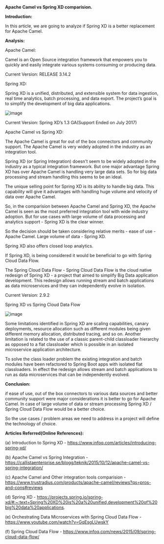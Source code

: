 **Apache Camel vs Spring XD comparision.**

**Introduction:**

In this article, we are going to analyze if Spring XD is a better replacement for Apache Camel.

**Analysis:**

Apache Camel:

Camel is an Open Source integration framework that empowers you to quickly and easily integrate various systems consuming or producing data.

Current Version: RELEASE 3.14.2

Spring XD:

Spring XD is a unified, distributed, and extensible system for data ingestion, real time analytics, batch processing, and data export. The project’s goal is to simplify the development of big data applications.

![image](https://user-images.githubusercontent.com/101301745/157778321-3fd35127-7273-4ab4-af20-4dc08bf77fcc.png)

Current Version: Spring XD’s 1.3 GA(Support Ended on July 2017)

Apache Camel vs Spring XD:

The Apache Camel is great for out of the box connectors and community support. The Apache Camel is very widely adopted in the industry as an integration tool.

Spring XD (or Spring Integration) doesn't seem to be widely adopted in the industry as a typical integration framework. But one major advantage Spring XD has over Apache Camel is handling very large data sets. So for big data processing and stream handling this seems to be an ideal.

The unique selling point for Spring XD is its ability to handle big data. This capability will give it advantages with handling huge volume and velocity of data over Apache Camel.

So, in the comparision between Apache Camel and Spring XD, the Apache Camel is seen as the most preferred integration tool with wide industry adoption. But for use cases with large volume of data processing and analytics support - Spring XD is the clear winner. 

So the decision should be taken considering relative merits -
ease of use - Apache Camel.
Large volume of data - Spring XD.

Spring XD also offers closed loop analytics. 

If Spring XD, is being considered it would be beneficial to go with Spring Cloud Data Flow.

The Spring Cloud Data Flow - Spring Cloud Data Flow is the cloud native redesign of Spring XD - a project that aimed to simplify Big Data application development. This redesign allows running stream and batch applications as data microservices and they can independently evolve in isolation.

Current Version: 2.9.2

Spring XD vs Spring Cloud Data Flow

![image](https://user-images.githubusercontent.com/101301745/157883254-098bb13c-e7da-4c63-a967-8e704e9be71b.png)

Some limitations identified in Spring XD are scaling capabilities, canary deployments, resource allocation such as different modules being given different memory allocation, distributed tracing, and so on. Another limitation is related to the use of a classic parent-child classloader hierarchy as opposed to a flat classloader which is possible in an isolated microservice application architecture.

To solve the class loader problem the existing integration and batch modules have been refactored to Spring Boot apps with isolated flat classloaders. In effect the redesign allows stream and batch applications to run as data microservices that can be independently evolved.

**Conclusion:** 

if ease of use, out of the box connectors to various data sources and better community support were major considerations it is better to go for Apache Camel.
In case of large volume of data or stream processing Spring XD / Spring Cloud Data Flow would be a better choice.

So the use cases / problem areas we need to address in a project will define the technology of choice.

**Articles Referred(Online References):**

(a) Introduction to Spring XD - https://www.infoq.com/articles/introducing-spring-xd/

(b) Apache Camel vs Spring Integration - https://callistaenterprise.se/blogg/teknik/2015/10/12/apache-camel-vs-spring-integration/

(c) Apache Camel and Other integration tools comparision - https://www.trustradius.com/products/apache-camel/reviews?qs=pros-and-cons#reviews

(d) Spring XD - https://projects.spring.io/spring-xd/#:~:text=Spring%20XD%20is%20a%20unified,development%20of%20big%20data%20applications.

(e) Orchestrating Data Microservices with Spring Cloud Data Flow - https://www.youtube.com/watch?v=GqEsgLUwskY

(f) Spring Cloud Data Flow - https://www.infoq.com/news/2015/09/spring-cloud-data-flow/
